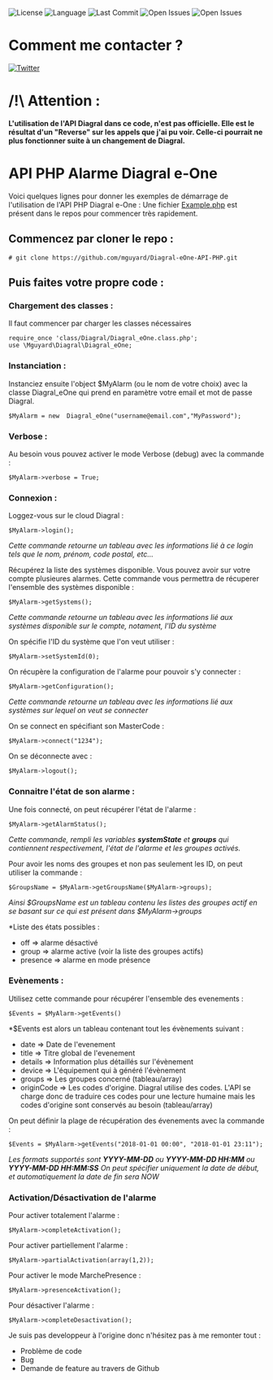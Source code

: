 ![License](https://badgen.net/github/license/mguyard/Diagral-eOne-API-PHP) ![Language](https://badgen.net/badge/Language/PHP/blue)
![Last Commit](https://badgen.net/github/last-commit/mguyard/Diagral-eOne-API-PHP)
![Open Issues](https://badgen.net/github/open-issues/mguyard/Diagral-eOne-API-PHP) ![Open Issues](https://badgen.net/github/open-prs/mguyard/Diagral-eOne-API-PHP)

# Comment me contacter ?

[![Twitter](https://badgen.net/badge/Twitter/mguyard/cyan?icon=twitter)](https://twitter.com/mguyard)


# /!\ Attention :

**L'utilisation de l'API Diagral dans ce code, n'est pas officielle. Elle est le résultat d'un "Reverse" sur les appels que j'ai pu voir.
Celle-ci pourrait ne plus fonctionner suite à un changement de Diagral.**


# API PHP Alarme Diagral e-One

Voici quelques lignes pour donner les exemples de démarrage de l'utilisation de l'API PHP Diagral e-One :
Une fichier [Example.php](/mguyard/Diagral-eOne-API-PHP/blob/master/Example.php) est présent dans le repos pour commencer très rapidement.


## Commencez par cloner le repo :

```
# git clone https://github.com/mguyard/Diagral-eOne-API-PHP.git
```

## Puis faites votre propre code :


### Chargement des classes :

Il faut commencer par charger les classes nécessaires
```
require_once 'class/Diagral/Diagral_eOne.class.php';
use \Mguyard\Diagral\Diagral_eOne;
```

### Instanciation :

Instanciez ensuite l'object $MyAlarm (ou le nom de votre choix) avec la classe Diagral_eOne qui prend en paramètre votre email et mot de passe Diagral.
```
$MyAlarm = new  Diagral_eOne("username@email.com","MyPassword");
```

### Verbose :

Au besoin vous pouvez activer le mode Verbose (debug) avec la commande :
```
$MyAlarm->verbose = True;
```

### Connexion :

Loggez-vous sur le cloud Diagral :
```
$MyAlarm->login();
```
*Cette commande retourne un tableau avec les informations lié à ce login tels que le nom, prénom, code postal, etc...*

Récupérez la liste des systèmes disponible. Vous pouvez avoir sur votre compte plusieures alarmes. Cette commande vous permettra de récuperer l'ensemble des systèmes disponible :
```
$MyAlarm->getSystems();
```
*Cette commande retourne un tableau avec les informations lié aux systèmes disponible sur le compte, notament, l'ID du système*

On spécifie l'ID du système que l'on veut utiliser :
```
$MyAlarm->setSystemId(0);
```

On récupère la configuration de l'alarme pour pouvoir s'y connecter :
```
$MyAlarm->getConfiguration();
```
*Cette commande retourne un tableau avec les informations lié aux systèmes sur lequel on veut se connecter*

On se connect en spécifiant son MasterCode :
```
$MyAlarm->connect("1234");
```

On se déconnecte avec :
```
$MyAlarm->logout();
```

### Connaitre l'état de son alarme :

Une fois connecté, on peut récupérer l'état de l'alarme :
```
$MyAlarm->getAlarmStatus();
```
*Cette commande, rempli les variables **systemState** et **groups** qui contiennent respectivement, l'état de l'alarme et les groupes activés.*

Pour avoir les noms des groupes et non pas seulement les ID, on peut utiliser la commande :
```
$GroupsName = $MyAlarm->getGroupsName($MyAlarm->groups);
```
*Ainsi $GroupsName est un tableau contenu les listes des groupes actif en se basant sur ce qui est présent dans $MyAlarm->groups*

*Liste des états possibles :
* off => alarme désactivé
* group => alarme active (voir la liste des groupes actifs)
* presence => alarme en mode présence

### Evènements :

Utilisez cette commande pour récupérer l'ensemble des evenements :
```
$Events = $MyAlarm->getEvents()
```
*$Events est alors un tableau contenant tout les évènements suivant :
* date => Date de l'evenement
* title => Titre global de l'evenement
* details => Information plus détaillés sur l'évènement
* device => L'équipement qui à généré l'évènement
* groups => Les groupes concerné (tableau/array)
* originCode => Les codes d'origine. Diagral utilise des codes. L'API se charge donc de traduire ces codes pour une lecture humaine mais les codes d'origine sont conservés au besoin (tableau/array)

On peut définir la plage de récupération des évenements avec la commande :
```
$Events = $MyAlarm->getEvents("2018-01-01 00:00", "2018-01-01 23:11");
```
*Les formats supportés sont **YYYY-MM-DD** ou **YYYY-MM-DD HH:MM** ou **YYYY-MM-DD HH:MM:SS***
*On peut spécifier uniquement la date de début, et automatiquement la date de fin sera NOW*

### Activation/Désactivation de l'alarme

Pour activer totalement l'alarme :
```
$MyAlarm->completeActivation();
```

Pour activer partiellement l'alarme :
```
$MyAlarm->partialActivation(array(1,2));
```

Pour activer le mode MarchePresence :
```
$MyAlarm->presenceActivation();
```

Pour désactiver l'alarme :
```
$MyAlarm->completeDesactivation();
```

Je suis pas developpeur à l'origine donc n'hésitez pas à me remonter tout :
* Problème de code
* Bug
* Demande de feature
au travers de Github

